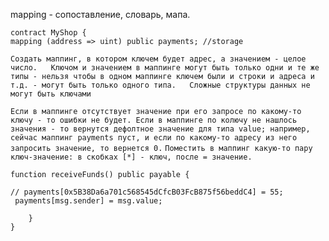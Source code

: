 mapping - сопоставление, словарь, мапа.  

    contract MyShop {
    mapping (address => uint) public payments; //storage
``Создать маппинг, в котором ключем будет адрес, а значением - целое число.  
Ключом и значением в маппинге могут быть только одни и те же типы - нельзя чтобы
в одном маппинге ключем были и строки и адреса и т.д. - могут быть только одного типа.  
Сложные структуры данных не могут быть ключами``  

``Если в маппинге отсутствует значение при его запросе по какому-то ключу - то ошибки не будет.
Если в маппинге по колючу не нашлось значения - то вернутся дефолтное значение для типа value;
например, сейчас маппинг payments пуст, и если по какому-то адресу из него запросить
значение, то вернется 0.``
``Поместить в маппинг какую-то пару ключ-значение: в скобках [*] - ключ, после = значение.``
    
    function receiveFunds() public payable {

    // payments[0x5B38Da6a701c568545dCfcB03FcB875f56beddC4] = 55;
     payments[msg.sender] = msg.value;

        }
    }